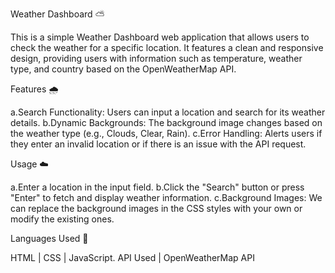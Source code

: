 Weather Dashboard ⛅

This is a simple Weather Dashboard web application that allows users to check the weather for a specific location. It features a clean and responsive design, providing users with information such as temperature, weather type, and country based on the OpenWeatherMap API.

Features 🌧️

a.Search Functionality: Users can input a location and search for its weather details.
b.Dynamic Backgrounds: The background image changes based on the weather type (e.g., Clouds, Clear, Rain).
c.Error Handling: Alerts users if they enter an invalid location or if there is an issue with the API request.

Usage ☁️

a.Enter a location in the input field.
b.Click the "Search" button or press "Enter" to fetch and display weather information.
c.Background Images: We can replace the background images in the CSS styles with your own or modify the existing ones.

Languages Used 🌈

HTML | CSS | JavaScript.
API Used | OpenWeatherMap API
